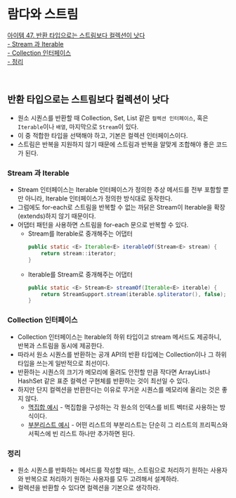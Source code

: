 # 람다와 스트림

[아이템 47. 반환 타입으로는 스트림보다 컬렉션이 낫다](#반환-타입으로는-스트림보다-컬렉션이-낫다)  
[- Stream 과 Iterable](#stream-과-iterable)   
[- Collection 인터페이스](#collection-인터페이스)   
[- 정리](#정리)  

<br>

## 반환 타입으로는 스트림보다 컬렉션이 낫다
- 원소 시퀀스를 반환할 때 Collection, Set, List 같은 `컬렉션 인터페이스`, 혹은 `Iterable`이나 `배열`, 마지막으로 `Stream`이 있다.
- 이 중 적합한 타입을 선택해야 하고, 기본은 컬렉션 인터페이스이다.
- 스트림은 반복을 지원하지 않기 때문에 스트림과 반복을 알맞게 조합해야 좋은 코드가 된다.


### Stream 과 Iterable
- Stream 인터페이스는 Iterable 인터페이스가 정의한 추상 메서드를 전부 포함할 뿐만 아니라, Iterable 인터페이스가 정의한 방식대로 동작한다.
- 그럼에도 for-each로 스트림을 반복할 수 없는 까닭은 Stream이 Iterable을 확장(extends)하지 않기 때문이다.
- 어댑터 패턴을 사용하면 스트림을 for-each 문으로 반복할 수 있다.
  - Stream<E>를 Iterable<E>로 중개해주는 어댑터
    ```java
    public static <E> Iterable<E> iterableOf(Stream<E> stream) {
        return stream::iterator;
    }
    ```
  - Iterable<E>를 Stream<E>로 중개해주는 어댑터
    ```java
    public static <E> Stream<E> streamOf(Iterable<E> iterable) {
        return StreamSupport.stream(iterable.spliterator(), false);
    }
    ```
    

### Collection 인터페이스
- Collection 인터페이스는 Iterable의 하위 타입이고 stream 메서드도 제공하니, 반복과 스트림을 동시에 제공한다.
- 따라서 원소 시퀀스를 반환하는 공개 API의 반환 타입에는 Collection이나 그 하위 타입을 쓰는게 일반적으로 최선이다.
- 반환하는 시퀀스의 크기가 메모리에 올려도 안전할 만큼 작다면 ArrayList나 HashSet 같은 표준 컬렉션 구현체를 반환하는 것이 최선일 수 있다.
- 하지만 단지 컬렉션을 반환한다는 이유로 무거운 시퀀스를 메모리에 올리는 것은 좋지 않다.
  - [멱집합 예시](../../src/main/java/study/heejin/chapter7/item47/PowerSet.java) - 멱집합을 구성하는 각 원소의 인덱스를 비트 벡터로 사용하는 방식이다.
  - [부분리스트 예시](../../src/main/java/study/heejin/chapter7/item47/SubLists.java) - 어떤 리스트의 부분리스트는 단순히 그 리스트의 프리픽스와 서픽스에 빈 리스트 하나만 추가하면 된다. 
  

### 정리
- 원소 시퀀스를 반화하는 메서드를 작성할 때는, 스트림으로 처리하기 원하는 사용자와 반복으로 처리하기 원하는 사용자를 모두 고려해서 설계하라.
- 컬렉션을 반환할 수 있다면 컬렉션을 기본으로 생각하라.


<br>
